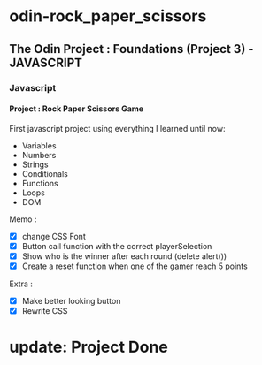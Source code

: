 # odin-rock_paper_scissors

## The Odin Project : Foundations (Project 3) - JAVASCRIPT

### Javascript

#### Project : Rock Paper Scissors Game

First javascript project using everything I learned until now:
     <ul>
      <li>Variables</li>
      <li>Numbers</li>
      <li>Strings</li>
      <li>Conditionals</li>
      <li>Functions</li>
      <li>Loops</li>
      <li>DOM</li>
     </ul>
Memo :
- [x] change CSS Font
- [x] Button call function with the correct playerSelection
- [x] Show who is the winner after each round (delete alert())
- [x] Create a reset function when one of the gamer reach 5 points

Extra :
- [x] Make better looking button
- [x] Rewrite CSS

 # update: Project Done
